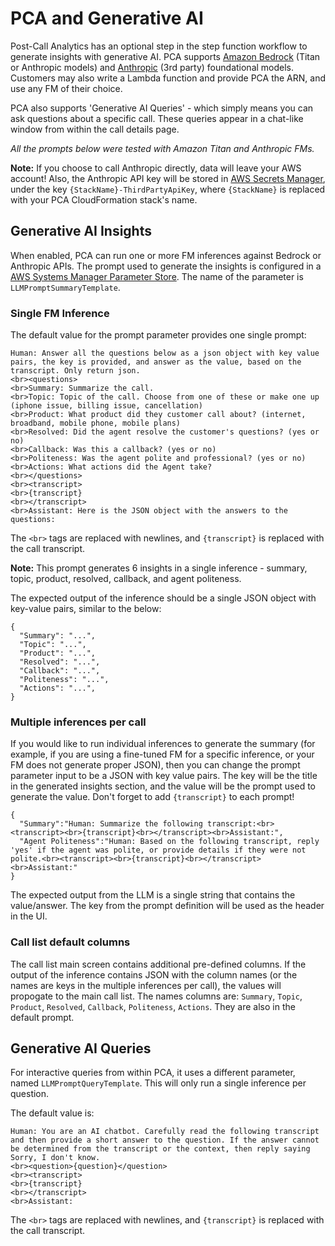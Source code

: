 # PCA and Generative AI

Post-Call Analytics has an optional step in the step function workflow to generate insights with generative AI. 
PCA supports [Amazon Bedrock](https://aws.amazon.com/bedrock/) (Titan or Anthropic models) and [Anthropic](https://www.anthropic.com/) (3rd party) foundational models. Customers may also write a Lambda function and provide PCA the ARN, and use any FM of their choice.

PCA also supports 'Generative AI Queries' - which simply means you can ask questions about a specific call. These queries appear in a chat-like window from within the call details page.

*All the prompts below were tested with Amazon Titan and Anthropic FMs.*

**Note:** If you choose to call Anthropic directly, data will leave your AWS account!  Also, the Anthropic API key will be stored in [AWS Secrets Manager](https://docs.aws.amazon.com/secretsmanager/latest/userguide/intro.html), under the key `{StackName}-ThirdPartyApiKey`, where `{StackName}` is replaced with your PCA CloudFormation stack's name.

## Generative AI Insights

When enabled, PCA can run one or more FM inferences against Bedrock or Anthropic APIs. The prompt used to generate the insights is configured in a [AWS Systems Manager Parameter Store](https://docs.aws.amazon.com/systems-manager/latest/userguide/systems-manager-parameter-store.html). The name of the parameter is `LLMPromptSummaryTemplate`.

### Single FM Inference

The default value for the prompt parameter provides one single prompt:

```
Human: Answer all the questions below as a json object with key value pairs, the key is provided, and answer as the value, based on the transcript. Only return json. 
<br><questions> 
<br>Summary: Summarize the call. 
<br>Topic: Topic of the call. Choose from one of these or make one up (iphone issue, billing issue, cancellation) 
<br>Product: What product did they customer call about? (internet, broadband, mobile phone, mobile plans) 
<br>Resolved: Did the agent resolve the customer's questions? (yes or no)  
<br>Callback: Was this a callback? (yes or no)  
<br>Politeness: Was the agent polite and professional? (yes or no) 
<br>Actions: What actions did the Agent take?  
<br></questions>  
<br><transcript> 
<br>{transcript} 
<br></transcript> 
<br>Assistant: Here is the JSON object with the answers to the questions:
```

The `<br>` tags are replaced with newlines, and  `{transcript}` is replaced with the call transcript.

**Note:** This prompt generates 6 insights in a single inference - summary, topic, product, resolved, callback, and agent politeness.

The expected output of the inference should be a single JSON object with key-value pairs, similar to the below:

```
{
  "Summary": "...",
  "Topic": "...",
  "Product": "...",
  "Resolved": "...",
  "Callback": "...",
  "Politeness": "...",
  "Actions": "...",
}
```

### Multiple inferences per call

If you would like to run individual inferences to generate the summary (for example, if you are using a fine-tuned FM for a specific inference, or your FM does not generate proper JSON), then you can change the prompt parameter input to be a JSON with key value pairs. The key will be the title in the generated insights section, and the value will be the prompt used to generate the value. Don't forget to add `{transcript}` to each prompt!

```
{
  "Summary":"Human: Summarize the following transcript:<br><transcript><br>{transcript}<br></transcript><br>Assistant:",
  "Agent Politeness":"Human: Based on the following transcript, reply 'yes' if the agent was polite, or provide details if they were not polite.<br><transcript><br>{transcript}<br></transcript><br>Assistant:"
}
```

The expected output from the LLM is a single string that contains the value/answer. The key from the prompt definition will be used as the header in the UI.

### Call list default columns

The call list main screen contains additional pre-defined columns. If the output of the inference contains JSON with the column names (or the names are keys in the multiple inferences per call), the values will propogate to the main call list. The names columns are: `Summary`, `Topic`, `Product`, `Resolved`, `Callback`, `Politeness`, `Actions`. They are also in the default prompt.

## Generative AI Queries

For interactive queries from within PCA, it uses a different parameter, named `LLMPromptQueryTemplate`. This will only run a single inference per question.

The default value is:

```
Human: You are an AI chatbot. Carefully read the following transcript and then provide a short answer to the question. If the answer cannot be determined from the transcript or the context, then reply saying Sorry, I don't know.  
<br><question>{question}</question> 
<br><transcript> 
<br>{transcript} 
<br></transcript> 
<br>Assistant:
```

The `<br>` tags are replaced with newlines, and  `{transcript}` is replaced with the call transcript.

